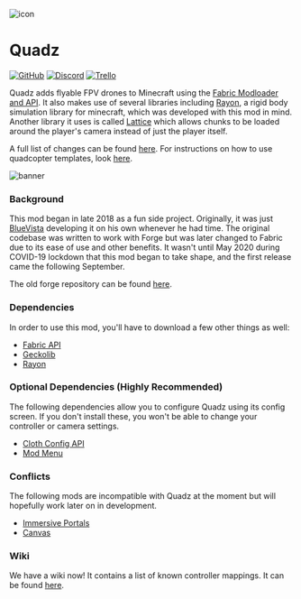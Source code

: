 ![icon](https://raw.githubusercontent.com/lazuritemc/Quadz/development/src/main/resources/assets/quadz/icon.png)

# Quadz

[![GitHub](https://img.shields.io/github/license/LazuriteMC/Quadz?color=A31F34&label=License&labelColor=8A8B8C)](https://github.com/LazuriteMC/Quadz/blob/development/LICENSE)
[![Discord](https://img.shields.io/discord/719662192601071747?color=7289DA&label=Discord&labelColor=2C2F33&logo=Discord)](https://discord.gg/NNPPHN7b3P)
[![Trello](https://img.shields.io/static/v1?label=Trello&message=Board&color=FFFFFF&logo=Trello&labelColor=0052CC)](https://trello.com/b/naSFhSWz/fpv-racing-mod)

Quadz adds flyable FPV drones to Minecraft using the [Fabric Modloader and API](https://fabricmc.net/). It also makes
use of several libraries including [Rayon](https://github.com/lazuritemc/rayon), a rigid body simulation library for minecraft, which was
developed with this mod in mind. Another library it uses is called [Lattice](https://github.com/lazuritemc/lattice) which allows chunks
to be loaded around the player's camera instead of just the player itself.

A full list of changes can be found [here](https://github.com/LazuriteMC/Quadz/blob/development/changelog.md). For instructions on how
to use quadcopter templates, look [here](https://github.com/LazuriteMC/Quadz-Template).

![banner](https://raw.githubusercontent.com/lazuritemc/Quadz/development/src/main/resources/assets/quadz/images/banner.png)

### Background
This mod began in late 2018 as a fun side project. Originally, it was just [BlueVista](https://github.com/ethanejohnsons) developing it
on his own whenever he had time. The original codebase was written to work with Forge but was later changed to Fabric due to its ease
of use and other benefits. It wasn't until May 2020 during COVID-19 lockdown that this mod began to take shape, and the first release came
the following September.

The old forge repository can be found [here](https://github.com/ethanejohnsons/FPV-Racing-Mod).

### Dependencies
In order to use this mod, you'll have to download a few other things as well:
* [Fabric API](https://www.curseforge.com/minecraft/mc-mods/fabric-api)
* [Geckolib](https://www.curseforge.com/minecraft/mc-mods/geckolib-fabric)
* [Rayon](https://www.curseforge.com/minecraft/mc-mods/rayon)
  
### Optional Dependencies (Highly Recommended)
The following dependencies allow you to configure Quadz using its config screen. If you don't install these, you won't
be able to change your controller or camera settings.
* [Cloth Config API](https://www.curseforge.com/minecraft/mc-mods/cloth-config)
* [Mod Menu](https://www.curseforge.com/minecraft/mc-mods/modmenu)

### Conflicts
The following mods are incompatible with Quadz at the moment but will hopefully work later on in development.
* [Immersive Portals](https://www.curseforge.com/minecraft/mc-mods/immersive-portals-mod)
* [Canvas](https://www.curseforge.com/minecraft/mc-mods/canvas-renderer)

### Wiki
We have a wiki now! It contains a list of known controller mappings. It can be found [here](https://docs.lazurite.dev/quadz/).